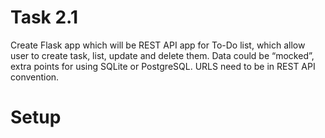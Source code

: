 # Task 2.1

Create Flask app which will be REST API app for To-Do list, which allow
user to create task, list, update and delete them. Data could be “mocked”, extra
points for using SQLite or PostgreSQL. URLS need to be in REST API
convention.

# Setup